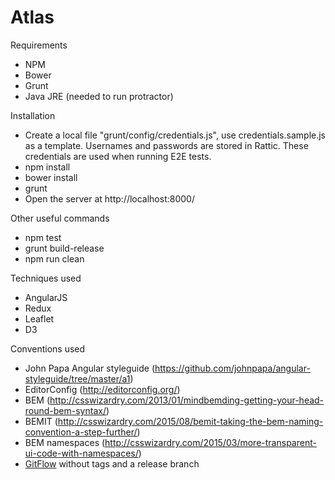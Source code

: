 Atlas
=====

Requirements
- NPM
- Bower
- Grunt
- Java JRE (needed to run protractor)

Installation
- Create a local file "grunt/config/credentials.js", use credentials.sample.js as a template. Usernames and passwords
are stored in Rattic. These credentials are used when running E2E tests.
- npm install
- bower install
- grunt
- Open the server at http://localhost:8000/

Other useful commands
- npm test
- grunt build-release
- npm run clean

Techniques used
- AngularJS
- Redux
- Leaflet
- D3

Conventions used
- John Papa Angular styleguide (https://github.com/johnpapa/angular-styleguide/tree/master/a1)
- EditorConfig (http://editorconfig.org/)
- BEM (http://csswizardry.com/2013/01/mindbemding-getting-your-head-round-bem-syntax/)
- BEMIT (http://csswizardry.com/2015/08/bemit-taking-the-bem-naming-convention-a-step-further/)
- BEM namespaces (http://csswizardry.com/2015/03/more-transparent-ui-code-with-namespaces/)
- [GitFlow](https://datasift.github.io/gitflow/IntroducingGitFlow.html) without tags and a release branch

